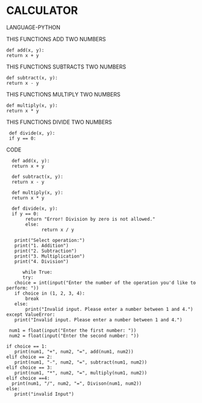 # CALCULATOR

LANGUAGE-PYTHON

THIS FUNCTIONS ADD TWO NUMBERS

    def add(x, y):
    return x + y

THIS FUNCTIONS SUBTRACTS TWO NUMBERS

    def subtract(x, y):
    return x - y

THIS FUNCTIONS MULTIPLY TWO NUMBERS

    def multiply(x, y):
    return x * y

THIS FUNCTIONS DIVIDE TWO NUMBERS

     def divide(x, y):
     if y == 0:

CODE

      def add(x, y):
      return x + y

      def subtract(x, y):
      return x - y

      def multiply(x, y):
      return x * y

      def divide(x, y):
      if y == 0:
           return "Error! Division by zero is not allowed."
           else:
                 return x / y

       print("Select operation:")
       print("1. Addition")
       print("2. Subtraction")
       print("3. Multiplication")
       print("4. Division")

          while True:
          try:
       choice = int(input("Enter the number of the operation you'd like to perform: "))
       if choice in (1, 2, 3, 4):
           break
       else:
           print("Invalid input. Please enter a number between 1 and 4.")
    except ValueError:
       print("Invalid input. Please enter a number between 1 and 4.")

     num1 = float(input("Enter the first number: "))
     num2 = float(input("Enter the second number: "))

    if choice == 1:
       print(num1, "+", num2, "=", add(num1, num2))
    elif choice == 2:
       print(num1, "-", num2, "=", subtract(num1, num2))
    elif choice == 3:
       print(num1, "*", num2, "=", multiply(num1, num2))
    elif choice ==4:
      print(num1, "/", num2, "=", Divison(num1, num2))
    else:
       print("invalid Input")


   
